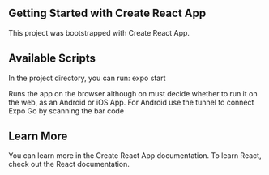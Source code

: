 ## Getting Started with Create React App
This project was bootstrapped with Create React App.

## Available Scripts
In the project directory, you can run:
expo start

Runs the app on the browser although on must decide whether to run it on the web, as an Android or iOS App.
For Android use the tunnel to connect Expo Go by scanning the bar code 

## Learn More
You can learn more in the Create React App documentation.
To learn React, check out the React documentation.